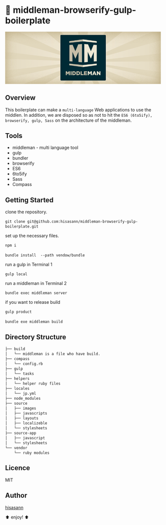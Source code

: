 ﻿:lipstick: middleman-browserify-gulp-boilerplate
===============

<p align="center">
  <img src="https://raw.githubusercontent.com/hisasann/middleman-browserify-gulp-boilerplate/master/middleman.png">
</p>

## Overview

This boilerplate can make a ``multi-language`` Web applications to use the middlen.
In addition, we are disposed so as not to hit the ``ES6 (6to5ify), browserify, gulp, Sass`` on the architecture of the middleman.

## Tools

* middleman - multi language tool
* gulp
* bundler
* browserify
* ES6
* 6to5ify
* Sass
* Compass

## Getting Started

clone the repository.

    git clone git@github.com:hisasann/middleman-browserify-gulp-boilerplate.git

set up the necessary files.

    npm i

    bundle install  --path vendow/bundle

run a gulp in Terminal 1

    gulp local

run a middleman in Terminal 2

    bundle exec middleman server
  
if you want to release build 

    gulp product
  
    bundle exe middleman build

## Directory Structure

    ├── build
    │   └── middleman is a file who have build.
    ├── compass
    │   └── config.rb
    ├── gulp
    │   └── tasks
    ├── helpers
    │   └── helper ruby files
    ├── locales
    │   └── jp.yml
    ├── node_modules
    ├── source
    │   ├── images
    │   ├── javascripts
    │   ├── layouts
    │   ├── localizeble
    │   └── stylesheets
    ├── source-app
    │   ├── javascript
    │   └── stylesheets
    └── vendor
        └── ruby modules

## Licence

MIT

## Author

[hisasann](https://github.com/hisasann)

:arrow_up: enjoy! :arrow_up:
